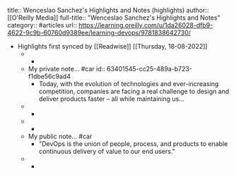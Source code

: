 title:: Wenceslao Sanchez's Highlights and Notes (highlights)
author:: [[O'Reilly Media]]
full-title:: "Wenceslao Sanchez's Highlights and Notes"
category:: #articles
url:: https://learning.oreilly.com/u/1da26028-dfb9-4622-9c9b-60760d9389ee/learning-devops/9781838642730/

- Highlights first synced by [[Readwise]] [[Thursday, 18-08-2022]]
	- -
	- My private note... #car
	  id:: 63401545-cc25-489a-b723-f1dbe56c9ad4
		- Today, with the evolution of technologies and ever-increasing competition, companies are facing a real challenge to design and deliver products faster – all while maintaining us...
	- -
	- -
	- My public note... #car
		- "DevOps is the union of people, process, and products to enable continuous delivery of value to our end users."
	- -
